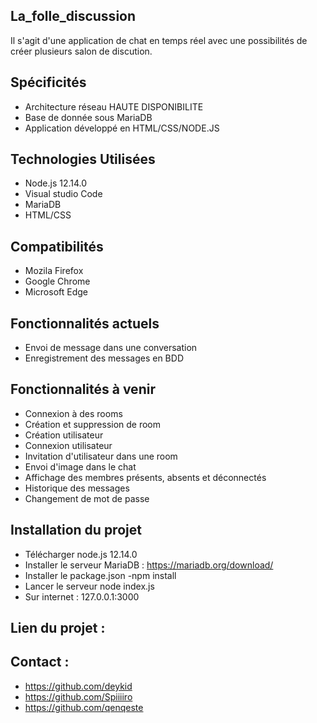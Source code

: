 ## La_folle_discussion
Il s'agit d'une application de chat en temps réel avec une possibilités de créer plusieurs salon de discution.

## Spécificités
- Architecture réseau HAUTE DISPONIBILITE
- Base de donnée sous MariaDB
- Application développé en HTML/CSS/NODE.JS

## Technologies Utilisées
- Node.js 12.14.0
- Visual studio Code
- MariaDB
- HTML/CSS

## Compatibilités
- Mozila Firefox
- Google Chrome
- Microsoft Edge

## Fonctionnalités actuels
- Envoi de message dans une conversation
- Enregistrement des messages en BDD

## Fonctionnalités à venir
- Connexion à des rooms
- Création et suppression de room
- Création utilisateur
- Connexion utilisateur
- Invitation d'utilisateur dans une room
- Envoi d'image dans le chat
- Affichage des membres présents, absents et déconnectés
- Historique des messages
- Changement de mot de passe

## Installation du projet
- Télécharger node.js 12.14.0
- Installer le serveur MariaDB : https://mariadb.org/download/
- Installer le package.json -npm install
- Lancer le serveur node index.js
- Sur internet : 127.0.0.1:3000

## Lien du projet : 

## Contact :
- https://github.com/deykid
- https://github.com/Spiiiiro
- https://github.com/qenqeste
